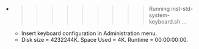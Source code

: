* >>>>>>>>> Running inst-std-system-keyboard.sh ...
  * Insert keyboard configuration in Administration menu.
  * Disk size = 4232244K. Space Used = 4K. Runtime = 00:00:00:00.
